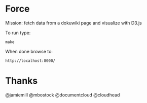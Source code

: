 Force
=====

Mission: fetch data from a dokuwiki page and visualize with D3.js

To run type:

    make

When done browse to:

    http://localhost:8000/

Thanks
======

@jamiemill @mbostock @documentcloud @cloudhead
